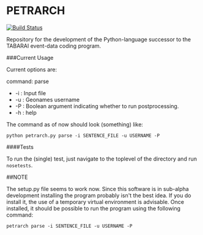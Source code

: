 PETRARCH
========

[![Build Status](https://travis-ci.org/eventdata/PETRARCH.png?branch=master)](https://travis-ci.org/eventdata/PETRARCH)

Repository for the development of the Python-language successor to the TABARAI
event-data coding program. 

###Current Usage

Current options are:

command: parse

- -i : Input file
- -u : Geonames username
- -P : Boolean argument indicating whether to run postprocessing. 
- -h : help

The command as of now should look (something) like:

    python petrarch.py parse -i SENTENCE_FILE -u USERNAME -P

####Tests

To run the (single) test, just navigate to the toplevel of the directory
and run `nosetests`. 

##NOTE

The setup.py file seems to work now. Since this software is in sub-alpha 
development installing the program probably isn't the best idea. If you do
install it, the use of a temporary virtual environment is advisable. Once
installed, it should be possible to run the program using the following
command:

    petrarch parse -i SENTENCE_FILE -u USERNAME -P
